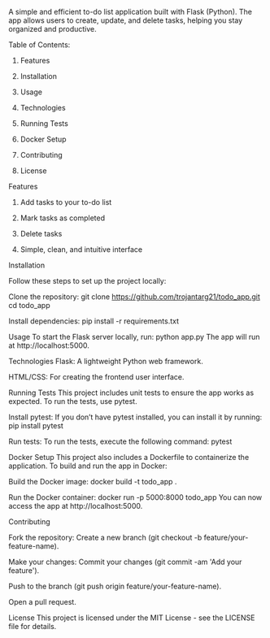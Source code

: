 A simple and efficient to-do list application built with Flask (Python). The app allows users to create, update, and delete tasks, helping you stay organized and productive.

Table of Contents:
1. Features

2. Installation

3. Usage

4. Technologies

5. Running Tests

6. Docker Setup

7. Contributing

8. License

Features
1. Add tasks to your to-do list

2. Mark tasks as completed

3. Delete tasks

4. Simple, clean, and intuitive interface

Installation
   
Follow these steps to set up the project locally:

Clone the repository:
git clone https://github.com/trojantarg21/todo_app.git
cd todo_app

Install dependencies:
pip install -r requirements.txt

Usage
To start the Flask server locally, run:
python app.py
The app will run at http://localhost:5000.

Technologies
Flask: A lightweight Python web framework.

HTML/CSS: For creating the frontend user interface.

Running Tests
This project includes unit tests to ensure the app works as expected. To run the tests, use pytest.

Install pytest: If you don’t have pytest installed, you can install it by running:
pip install pytest

Run tests: To run the tests, execute the following command:
pytest

Docker Setup
This project also includes a Dockerfile to containerize the application. To build and run the app in Docker:

Build the Docker image:
docker build -t todo_app .

Run the Docker container:
docker run -p 5000:8000 todo_app
You can now access the app at http://localhost:5000.

Contributing

Fork the repository:
Create a new branch (git checkout -b feature/your-feature-name).

Make your changes:
Commit your changes (git commit -am 'Add your feature').

Push to the branch (git push origin feature/your-feature-name).

Open a pull request.

License
This project is licensed under the MIT License - see the LICENSE file for details.

